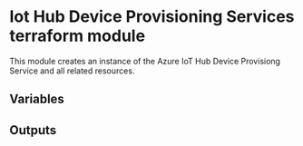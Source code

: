 # Iot Hub Device Provisioning Services terraform module
This module creates an instance of the Azure IoT Hub Device Provisiong Service and all related resources.

## Variables

## Outputs